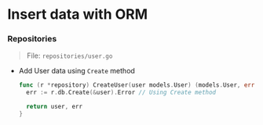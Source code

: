 # Insert data with ORM

### Repositories

> File: `repositories/user.go`

- Add User data using `Create` method

  ```go
  func (r *repository) CreateUser(user models.User) (models.User, error) {
    err := r.db.Create(&user).Error // Using Create method

    return user, err
  }
  ```
